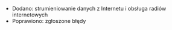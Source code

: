 - Dodano: strumieniowanie danych z Internetu i obsługa radiów internetowych
- Poprawiono: zgłoszone błędy